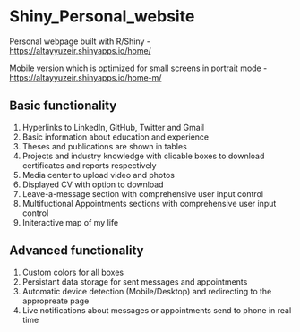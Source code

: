 # Shiny_Personal_website

Personal webpage built with R/Shiny - https://altayyuzeir.shinyapps.io/home/

Mobile version which is optimized for small screens in portrait mode - https://altayyuzeir.shinyapps.io/home-m/

## Basic functionality
1. Hyperlinks to LinkedIn, GitHub, Twitter and Gmail
2. Basic information about education and experience
3. Theses and publications are shown in tables
4. Projects and industry knowledge with clicable boxes to download certificates and reports respectively
5. Media center to upload video and photos
6. Displayed CV with option to download
7. Leave-a-message section with comprehensive user input control
8. Multifuctional Appointments sections with comprehensive user input control
9. Initeractive map of my life

## Advanced functionality
1. Custom colors for all boxes
2. Persistant data storage for sent messages and appointments
3. Automatic device detection (Mobile/Desktop) and redirecting to the appropreate page
4. Live notifications about messages or appointments send to phone in real time
